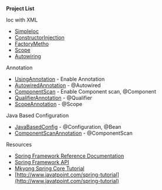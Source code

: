 **Project List**

Ioc with XML
- [SimpleIoc](SimpleIoc)
- [ConstructorInjection](ConstructorInjection)
- [FactoryMetho](FactoryMetho)
- [Scope](Scope)
- [Autowiring](Autowiring)

Annotation
- [UsingAnnotation](UsingAnnotation) - Enable Annotation
- [AutowiredAnnotation](AutowiredAnnotation) - @Autowired
- [ComponentScan](ComponentScan) - Enable Component scan, @Component
- [QualifierAnnotation](QualifierAnnotation) - @Qualifier
- [ScopeAnnotation](ScopeAnnotation) - @Scope

Java Based Configuration
- [JavaBasedConfig](JavaBasedConfig) - @Configuration, @Bean
- [ComponentScanAnnotation](ComponentScanAnnotation) - @ComponentScan

Resources
- [Spring Framework Reference Documentation](http://docs.spring.io/spring/docs/current/spring-framework-reference/htmlsingle/)
- [Spring Framework API](http://docs.spring.io/spring/docs/current/javadoc-api/)
- [Mkyong Spring Core Tutorial](https://www.mkyong.com/tutorials/spring-tutorials/)
- [http://www.javatpoint.com/spring-tutorial](http://www.javatpoint.com/spring-tutorial)
